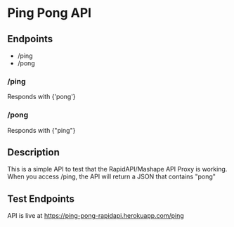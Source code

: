 # Ping Pong API

## Endpoints
- /ping
- /pong

### /ping
Responds with {'pong'}

### /pong
Responds with {"ping"}

## Description
This is a simple API to test that the RapidAPI/Mashape API Proxy is working. When you access /ping, the API will return a JSON that contains "pong"

## Test Endpoints
API is live at https://ping-pong-rapidapi.herokuapp.com/ping

